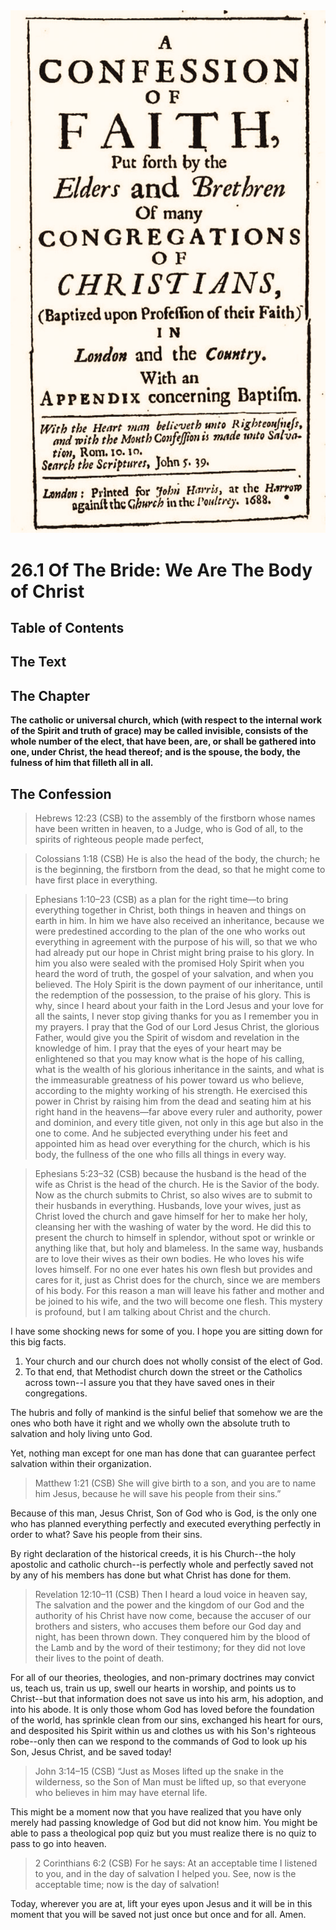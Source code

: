 <img class="intro-right" src="art-1689.png">

# 26.1 Of The Bride: We Are The Body of Christ

## Table of Contents

<!-- toc -->

## The Text

## The Chapter

**The catholic or universal church, which (with respect to the internal work of the Spirit and truth of grace) may be called invisible, consists of the whole number of the elect, that have been, are, or shall be gathered into one, under Christ, the head thereof; and is the spouse, the body, the fulness of him that filleth all in all.**

## The Confession

>Hebrews 12:23 (CSB) to the assembly of the firstborn whose names have been written in heaven, to a Judge, who is God of all, to the spirits of righteous people made perfect,

>Colossians 1:18 (CSB) He is also the head of the body, the church; he is the beginning, the firstborn from the dead, so that he might come to have first place in everything.

>Ephesians 1:10–23 (CSB) as a plan for the right time—to bring everything together in Christ, both things in heaven and things on earth in him. In him we have also received an inheritance, because we were predestined according to the plan of the one who works out everything in agreement with the purpose of his will, so that we who had already put our hope in Christ might bring praise to his glory. In him you also were sealed with the promised Holy Spirit when you heard the word of truth, the gospel of your salvation, and when you believed. The Holy Spirit is the down payment of our inheritance, until the redemption of the possession, to the praise of his glory. This is why, since I heard about your faith in the Lord Jesus and your love for all the saints, I never stop giving thanks for you as I remember you in my prayers. I pray that the God of our Lord Jesus Christ, the glorious Father, would give you the Spirit of wisdom and revelation in the knowledge of him. I pray that the eyes of your heart may be enlightened so that you may know what is the hope of his calling, what is the wealth of his glorious inheritance in the saints, and what is the immeasurable greatness of his power toward us who believe, according to the mighty working of his strength. He exercised this power in Christ by raising him from the dead and seating him at his right hand in the heavens—far above every ruler and authority, power and dominion, and every title given, not only in this age but also in the one to come. And he subjected everything under his feet and appointed him as head over everything for the church, which is his body, the fullness of the one who fills all things in every way.

>Ephesians 5:23–32 (CSB) because the husband is the head of the wife as Christ is the head of the church. He is the Savior of the body. Now as the church submits to Christ, so also wives are to submit to their husbands in everything. Husbands, love your wives, just as Christ loved the church and gave himself for her to make her holy, cleansing her with the washing of water by the word. He did this to present the church to himself in splendor, without spot or wrinkle or anything like that, but holy and blameless. In the same way, husbands are to love their wives as their own bodies. He who loves his wife loves himself. For no one ever hates his own flesh but provides and cares for it, just as Christ does for the church, since we are members of his body. For this reason a man will leave his father and mother and be joined to his wife, and the two will become one flesh. This mystery is profound, but I am talking about Christ and the church.

I have some shocking news for some of you. I hope you are sitting down for this big facts.

1. Your church and our church does not wholly consist of the elect of God.
2. To that end, that Methodist church down the street or the Catholics across town--I assure you that they have saved ones in their congregations.

The hubris and folly of mankind is the sinful belief that somehow we are the ones who both have it right and we wholly own the absolute truth to salvation and holy living unto God.

Yet, nothing man except for one man has done that can guarantee perfect salvation within their organization.

>Matthew 1:21 (CSB) She will give birth to a son, and you are to name him Jesus, because he will save his people from their sins.”

Because of this man, Jesus Christ, Son of God who is God, is the only one who has planned everything perfectly and executed everything perfectly in order to what? Save his people from their sins.

By right declaration of the historical creeds, it is his Church--the holy apostolic and catholic church--is perfectly whole and perfectly saved not by any of his members has done but what Christ has done for them.

>Revelation 12:10–11 (CSB) Then I heard a loud voice in heaven say, The salvation and the power and the kingdom of our God and the authority of his Christ have now come, because the accuser of our brothers and sisters, who accuses them before our God day and night, has been thrown down. They conquered him by the blood of the Lamb and by the word of their testimony; for they did not love their lives to the point of death.

For all of our theories, theologies, and non-primary doctrines may convict us, teach us, train us up, swell our hearts in worship, and points us to Christ--but that information does not save us into his arm, his adoption, and into his abode. It is only those whom God has loved before the foundation of the world, has sprinkle clean from our sins, exchanged his heart for ours, and desposited his Spirit within us and clothes us with his Son's righteous robe--only then can we respond to the commands of God to look up his Son, Jesus Christ, and be saved today!

>John 3:14–15 (CSB) “Just as Moses lifted up the snake in the wilderness, so the Son of Man must be lifted up, so that everyone who believes in him may have eternal life.

This might be a moment now that you have realized that you have only merely had passing knowledge of God but did not know him. You might be able to pass a theological pop quiz but you must realize there is no quiz to pass to go into heaven.

>2 Corinthians 6:2 (CSB) For he says: At an acceptable time I listened to you, and in the day of salvation I helped you. See, now is the acceptable time; now is the day of salvation!

Today, wherever you are at, lift your eyes upon Jesus and it will be in this moment that you will be saved not just once but once and for all. Amen.
